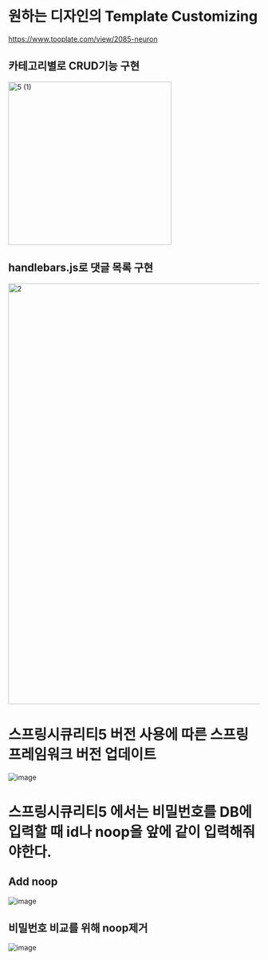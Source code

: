 # 원하는 디자인의 Template Customizing
https://www.tooplate.com/view/2085-neuron

## 카테고리별로 CRUD기능 구현
<img width="327" alt="5 (1)" src="https://user-images.githubusercontent.com/33336934/88946713-8bdd8a00-d2ca-11ea-9365-7a389e3c8dfd.png">

## handlebars.js로 댓글 목록 구현
<img width="843" alt="2" src="https://user-images.githubusercontent.com/33336934/88946885-c0514600-d2ca-11ea-9ac5-2cd6006938f5.png">

# 스프링시큐리티5 버전 사용에 따른 스프링프레임워크 버전 업데이트
![image](https://user-images.githubusercontent.com/33336934/91257163-28992780-e7a4-11ea-8000-13b148116e14.png)

# 스프링시큐리티5 에서는 비밀번호를 DB에 입력할 때 id나 noop을 앞에 같이 입력해줘야한다.
## Add noop 
![image](https://user-images.githubusercontent.com/33336934/91256955-ae68a300-e7a3-11ea-9578-3fc555e17a2f.png)

## 비밀번호 비교를 위해 noop제거 
![image](https://user-images.githubusercontent.com/33336934/91257023-d2c47f80-e7a3-11ea-82f8-ee0ce999d2e1.png)
